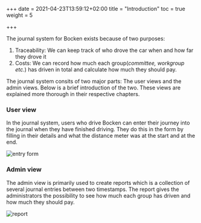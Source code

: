 +++
date = 2021-04-23T13:59:12+02:00
title = "Introduction"
toc = true
weight = 5

+++

The journal system for Bocken exists because of two purposes:
1. Traceability: We can keep track of who drove the car when and how far they drove it
2. Costs: We can record how much each group(*committee, workgroup etc.*) has driven in total and calculate how much they should pay.

The journal system consits of two major parts: The user views and the admin views. Below is a brief introduction of the two. These views
are explained more thorough in their respective chapters.

### User view

In the journal system, users who drive Bocken can enter their journey into the journal when they have finished driving.
They do this in the form by filling in their details and what the distance meter was at the start and at the end.

![entry form](/images/bocken_journal_system/add_entry_form.png)

### Admin view

The admin view is primarily used to create reports which is a collection of several journal entries between two timestamps.
The report gives the administrators the possibility to see how much each group has driven and how much they should pay.

![report](/images/bocken_journal_system/report.png)
